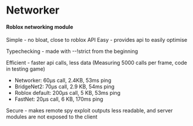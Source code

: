 # Networker
#### Roblox networking module

Simple - no bloat, close to roblox API
Easy - provides api to easily optimise

Typechecking - made with --!strict from the beginning

Efficient - faster api calls, less data
(Measuring 5000 calls per frame, code in testing game)
- Networker: 60μs call, 2.4KB, 53ms ping
- BridgeNet2: 70μs call, 2.9 KB, 54ms ping
- Roblox default: 200μs call, 5 KB, 53ms ping
- FastNet: 20μs call, 6 KB, 170ms ping

Secure - makes remote spy exploit outputs less readable, and server modules are not exposed to the client
